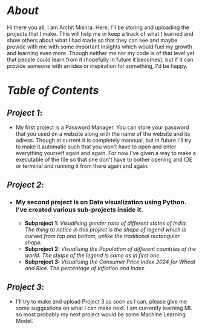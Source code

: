 # *About*

Hi there you all, I am Archit Mishra. Here, I'll be storing and uploading the projects that I make. This will help me in keep a track of what I learned and show others about what I had made so that they can see and maybe provide with me with some important insights which would fuel my growth and learning even more. Though neither me nor my code is of that level yet that people could learn from it (hopefully in future it becomes), but if it can provide someone with an idea or inspiration for something, I'd be happy.

# ***Table of Contents***

## *Project 1*:
   - My first project is a Password Manager. You can store your password that you used on a website along with the name of the website and its adress. Though at current it is completely mannual, but in future I'll try to make it automatic such that you won't have to open and enter everything yourself again and again. For now I've given a way to make a executable of the file so that one don't have to bother opening and IDE or terminal and running it from there again and again.
 
## *Project 2*:
- ### My second project is on Data visualization using Python. I've created various sub-projects inside it.
   - **Subproject 1:** *Visualising gender ratio of different states of India. The thing to notice in this project is the shape of legend which is curved from top and  bottom, unlike the traditional rectangular shape.*
   - **Subproject 2:** *Visualising the Population of different countries of the world. The shape of the legend is same as in first one.*
   - **Subproject 3:** *Visualising the Consumer Price Index 2024 for Wheat and Rice. The percentage of Inflation and Index.* 
## *Project 3*:
   - I'll try to make and upload Project 3 as soon as I can, please give me some suggestions on what I can make next. I am currently learning ML so most probably my next project would be some Machine Learning Model.
